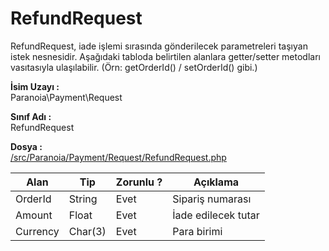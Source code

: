 # RefundRequest

RefundRequest, iade işlemi sırasında gönderilecek parametreleri taşıyan istek nesnesidir. Aşağıdaki tabloda belirtilen alanlara getter/setter metodları vasıtasıyla ulaşılabilir. (Örn: getOrderId() / setOrderId() gibi.)

**İsim Uzayı :**<br/>
Paranoia\Payment\Request

**Sınıf Adı :**<br/>
RefundRequest

**Dosya :**<br/>
[/src/Paranoia/Payment/Request/RefundRequest.php](/src/Paranoia/Payment/Request/RefundRequest.php)

| Alan          | Tip        | Zorunlu ? | Açıklama                      |
|---------------|------------|-----------|-------------------------------|
| OrderId       | String     | Evet      | Sipariş numarası              |
| Amount        | Float      | Evet      | İade edilecek tutar           |
| Currency      | Char(3)    | Evet      | Para birimi                   |
